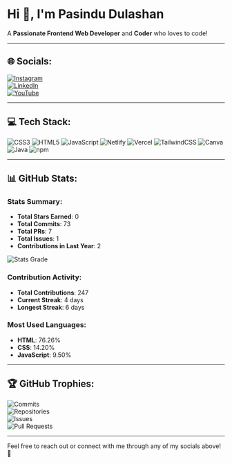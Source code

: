 # Hi 👋, I'm Pasindu Dulashan

A **Passionate Frontend Web Developer** and **Coder** who loves to code!

---

## 🌐 Socials:

[![Instagram](https://img.shields.io/badge/Instagram-%23E4405F.svg?logo=Instagram&logoColor=white)](https://instagram.com/)  
[![LinkedIn](https://img.shields.io/badge/LinkedIn-%230077B5.svg?logo=LinkedIn&logoColor=white)](https://linkedin.com/in/)  
[![YouTube](https://img.shields.io/badge/YouTube-%23FF0000.svg?logo=YouTube&logoColor=white)](https://youtube.com/)

---

## 💻 Tech Stack:

![CSS3](https://img.shields.io/badge/CSS3-%231572B6.svg?logo=CSS3&logoColor=white)
![HTML5](https://img.shields.io/badge/HTML5-%23E34F26.svg?logo=HTML5&logoColor=white)
![JavaScript](https://img.shields.io/badge/JavaScript-%23F7DF1E.svg?logo=JavaScript&logoColor=black)
![Netlify](https://img.shields.io/badge/Netlify-%2300C7B7.svg?logo=Netlify&logoColor=white)
![Vercel](https://img.shields.io/badge/Vercel-%23000000.svg?logo=Vercel&logoColor=white)
![TailwindCSS](https://img.shields.io/badge/TailwindCSS-%2306B6D4.svg?logo=TailwindCSS&logoColor=white)
![Canva](https://img.shields.io/badge/Canva-%2300C4CC.svg?logo=Canva&logoColor=white)
![Java](https://img.shields.io/badge/Java-%23007396.svg?logo=Java&logoColor=white)
![npm](https://img.shields.io/badge/npm-%23CB3837.svg?logo=npm&logoColor=white)

---

## 📊 GitHub Stats:

### Stats Summary:
- **Total Stars Earned**: 0  
- **Total Commits**: 73  
- **Total PRs**: 7  
- **Total Issues**: 1  
- **Contributions in Last Year**: 2  

![Stats Grade](https://img.shields.io/badge/Grade-A%2B-%2371DBE2.svg)

### Contribution Activity:
- **Total Contributions**: 247  
- **Current Streak**: 4 days  
- **Longest Streak**: 6 days  

### Most Used Languages:
- **HTML**: 76.26%  
- **CSS**: 14.20%  
- **JavaScript**: 9.50%  

---

## 🏆 GitHub Trophies:

![Commits](https://img.shields.io/badge/Commits-Hyper%20Committer-%23FF69B4)  
![Repositories](https://img.shields.io/badge/Repositories-Mid%20Repo%20Creator-%233CB371)  
![Issues](https://img.shields.io/badge/Issues-First%20Issue-%237B68EE)  
![Pull Requests](https://img.shields.io/badge/Pull%20Requests-First%20PR-%23FFA500)

---

Feel free to reach out or connect with me through any of my socials above! 🚀
